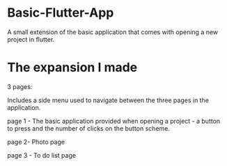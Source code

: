 # Basic-Flutter-App
A small extension of the basic application that comes with opening a new project in flutter.

# The expansion I made
3 pages:

Includes a side menu used to navigate between the three pages in the application.

page 1 - The basic application provided when opening a project - a button to press and the number of clicks on the button scheme.

page 2- Photo page

page 3 - To do list page


